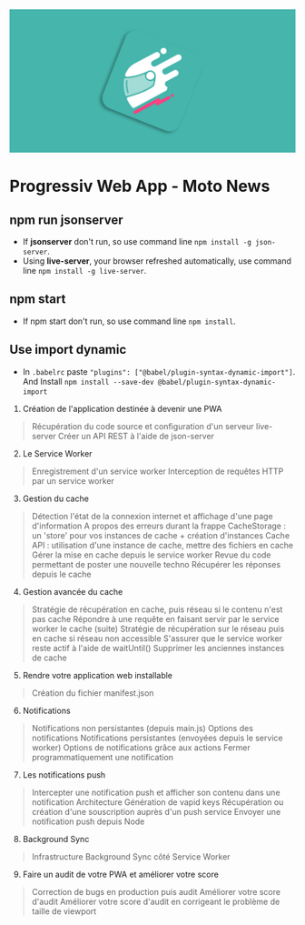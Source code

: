 <img src="repository-open-graph-template[MotoNews].jpg"/>

# Progressiv Web App - Moto News


## npm run jsonserver
  * If **jsonserver** don't run, so use command line `npm install -g json-server`.
  * Using **live-server**, your browser refreshed automatically, use command line `npm install -g live-server`.

## npm start
  * If npm start don't run, so use command line `npm install`.

## Use import dynamic
  * In `.babelrc` paste `"plugins": ["@babel/plugin-syntax-dynamic-import"]`. And Install `npm install --save-dev @babel/plugin-syntax-dynamic-import`
  
1. Création de l'application destinée à devenir une PWA
> Récupération du code source et configuration d'un serveur live-server
> Créer un API REST à l'aide de json-server
2. Le Service Worker
> Enregistrement d'un service worker
> Interception de requêtes HTTP par un service worker
3. Gestion du cache
> Détection l'état de la connexion internet et affichage d'une page d'information
> A propos des erreurs durant la frappe
> CacheStorage : un 'store' pour vos instances de cache + création d'instances
> Cache API : utilisation d'une instance de cache, mettre des fichiers en cache
> Gérer la mise en cache depuis le service worker
> Revue du code permettant de poster une nouvelle techno
> Récupérer les réponses depuis le cache
4. Gestion avancée du cache
> Stratégie de récupération en cache, puis réseau si le contenu n'est pas cache
> Répondre à une requête en faisant servir par le service worker le cache (suite)
> Stratégie de récupération sur le réseau puis en cache si réseau non accessible
> S'assurer que le service worker reste actif à l'aide de waitUntil()
> Supprimer les anciennes instances de cache
5. Rendre votre application web installable
> Création du fichier manifest.json
6. Notifications
> Notifications non persistantes (depuis main.js)
> Options des notifications
> Notifications persistantes (envoyées depuis le service worker)
> Options de notifications grâce aux actions
> Fermer programmatiquement une notification
7. Les notifications push
> Intercepter une notification push et afficher son contenu dans une notification
> Architecture
> Génération de vapid keys
> Récupération ou création d'une souscription auprès d'un push service
> Envoyer une notification push depuis Node
8. Background Sync
> Infrastructure
> Background Sync côté Service Worker
9. Faire un audit de votre PWA et améliorer votre score
> Correction de bugs en production puis audit
> Améliorer votre score d'audit
> Améliorer votre score d'audit en corrigeant le problème de taille de viewport
